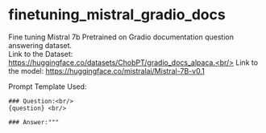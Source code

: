 # finetuning_mistral_gradio_docs
Fine tuning Mistral 7b Pretrained on Gradio documentation question answering dataset.<br/>
Link to the Dataset: https://huggingface.co/datasets/ChobPT/gradio_docs_alpaca.<br/>
Link to the model: https://huggingface.co/mistralai/Mistral-7B-v0.1 <br/>

Prompt Template Used:<br/>
```
### Question:<br/>
{question} <br/>

### Answer:"""
```

